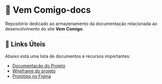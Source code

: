 # 📂 Vem Comigo-docs  

Repositório dedicado ao armazenamento da documentação relacionada ao desenvolvimento do site **Vem Comigo**.  

## 📑 Links Úteis  

Abaixo está uma lista de documentos e recursos importantes:  

- [Documentação do Projeto](https://github.com/Vem-Comigo/vemcomigo-docs/raw/refs/heads/main/Vem%20Comigo%20Documment%C3%A7%C3%A3o.docx)  
- [Wireframe do projeto](https://github.com/Vem-Comigo/vemcomigo-docs/blob/main/Wireframe_ProjetoIntegrador_CompletoFinal.pdf)  
- [Protótipo no Figma](https://www.figma.com/design/uqapA2AKWi2TK3c5PdORDh/Vem-Comigo?node-id=0-1&p=f&t=cVYtluMCGAmw7vnu-0)  
